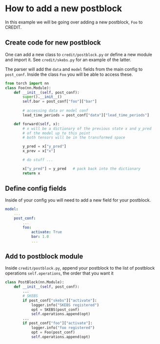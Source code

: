 # How to add a new postblock

In this example we will be going over adding a new postblock, `Foo` to CREDIT.


## Create code for new postblock

One can add a new class to `credit/postblock.py` or define a new module and import it. See `credit/skebs.py` for an example of the latter.

The parser will add the `data` and `model` fields from the main config to `post_conf`. Inside the class `Foo` you will be able to access these.



```python
from torch import nn
class Foo(nn.Module):
    def __init__(self, post_conf):
        super().__init__()
        self.bar = post_conf["foo"]["bar"]
        
        # accessing data or model conf
        lead_time_periods = post_conf["data"]["lead_time_periods"] 

    def forward(self, x):
        # x will be a dictionary of the previous state x and y_pred
        # of the model up to this point
        # both tensors will be in the transformed space

        y_pred = x["y_pred"]
        x_prev = x["x"]

        # do stuff ...

        x["y_pred"] = y_pred   # pack back into the dictionary
        return x

```

## Define config fields

Inside of your config you will need to add a new field for your postblock. 

```yaml
model:
    ...
    post_conf:
        ...
        foo:
            activate: True
            bar: 1.0
            ...
```

## Add to postblock module

Inside `credit/postblock.py`, append your postblock to the list of postblock operations `self.operations`, the order that you want it

```python
class PostBlock(nn.Module):
    def __init__(self, post_conf):
        ...
        # SKEBS
        if post_conf["skebs"]["activate"]:
            logger.info("SKEBS registered")
            opt = SKEBS(post_conf)
            self.operations.append(opt)
        ...
        if post_conf["foo"]["activate"]:
            logger.info("foo registered")
            opt = Foo(post_conf)
            self.operations.append(opt)

```


